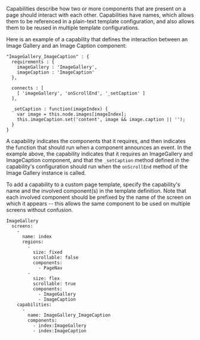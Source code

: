 Capabilities describe how two or more components that are present on a page should interact with each other. Capabilities have names, which allows them to be referenced in a plain-text template configuration, and also allows them to be reused in multiple template configurations.

Here is an example of a capability that defines the interaction between an Image Gallery and an Image Caption component:

    "ImageGallery_ImageCaption" : {
      requirements : {
        imageGallery : 'ImageGallery',
        imageCaption : 'ImageCaption'
      },

      connects : [
        [ 'imageGallery', 'onScrollEnd', '_setCaption' ]
      ],

      _setCaption : function(imageIndex) {
        var image = this.node.images[imageIndex];
        this.imageCaption.set('content', image && image.caption || '');
      }
    }
    
A capability indicates the components that it requires, and then indicates the function that should run when a component announces an event. In the example above, the capability indicates that it requires an ImageGallery and ImageCaption component, and that the `_setCaption` method defined in the capability's configuration should run when the `onScrollEnd` method of the Image Gallery instance is called.

To add a capability to a custom page template, specify the capability's name
and the involved component(s) in the template definition. Note that each
involved component should be prefixed by the name of the screen on which it
appears -- this allows the same component to be used on multiple screens
without confusion.

    ImageGallery
      screens:
        -
          name: index
          regions:
            -
              size: fixed
              scrollable: false
              components:
                - PageNav
            -
              size: flex
              scrollable: true
              components:
                - ImageGallery
                - ImageCaption
        capabilities:
          -
            name: ImageGallery_ImageCaption
            components:
              - index:ImageGallery
              - index:ImageCaption